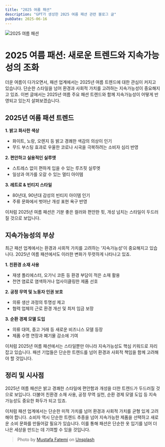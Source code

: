 ```yaml
---
title: "2025 여름 패션"
description: "GPT가 생성한 2025 여름 패션 관련 블로그 글"
pubDate: 2025-06-16
---
```

![2025 여름 패션](https://images.unsplash.com/photo-1737560877352-8098f3456a01?crop=entropy&cs=tinysrgb&fit=max&fm=jpg&ixid=M3w3NjQ2NzZ8MHwxfHJhbmRvbXx8fHx8fHx8fDE3NTAwNjI0ODl8&ixlib=rb-4.1.0&q=80&w=1080)

# 2025 여름 패션: 새로운 트렌드와 지속가능성의 조화

더운 여름이 다가오면서, 패션 업계에서는 2025년 여름 트렌드에 대한 관심이 커지고 있습니다. 단순한 스타일을 넘어 환경과 사회적 가치를 고려하는 지속가능성이 중요해지고 있죠. 이번 글에서는 2025년 여름 주요 패션 트렌드와 함께 지속가능성이 어떻게 반영되고 있는지 살펴보겠습니다.

## 2025년 여름 패션 트렌드

**1. 밝고 화사한 색상**
- 화이트, 노랑, 오렌지 등 밝고 경쾌한 색감의 의상이 인기
- 무드 부스팅 효과로 우울한 코로나 시국을 극복하려는 소비자 심리 반영

**2. 편안하고 실용적인 실루엣**
- 스트레스 없이 편하게 입을 수 있는 루즈핏 실루엣 
- 일상과 여가를 오갈 수 있는 멀티 아이템

**3. 레트로 & 빈티지 스타일**
- 80년대, 90년대 감성의 빈티지 아이템 인기
- 주류 문화에서 벗어난 개성 표현 욕구 반영

이처럼 2025년 여름 패션은 기분 좋은 컬러와 편안한 핏, 개성 넘치는 스타일이 두드러질 것으로 보입니다.

## 지속가능성의 부상

최근 패션 업계에서는 환경과 사회적 가치를 고려하는 '지속가능성'이 중요해지고 있습니다. 2025년 여름 패션에서도 이러한 변화가 뚜렷하게 나타나고 있죠.

**1. 친환경 소재 사용**
- 재생 폴리에스터, 오가닉 코튼 등 환경 부담이 적은 소재 활용
- 천연 염료로 염색하거나 업사이클링한 제품 선호

**2. 공정 무역 및 노동자 인권 보호**
- 의류 생산 과정의 투명성 제고
- 협력 업체의 근로 환경 개선 및 최저 임금 보장

**3. 순환 경제 모델 도입**
- 의류 대여, 중고 거래 등 새로운 비즈니스 모델 등장
- 제품 수명 연장과 폐기물 감소에 기여

이처럼 2025년 여름 패션에서는 스타일뿐만 아니라 지속가능성도 핵심 키워드로 자리잡고 있습니다. 패션 기업들은 단순한 트렌드를 넘어 환경과 사회적 책임을 함께 고려해야 할 것입니다.

## 정리 및 시사점

2025년 여름 패션은 밝고 경쾌한 스타일에 편안함과 개성을 더한 트렌드가 두드러질 것으로 보입니다. 더불어 친환경 소재 사용, 공정 무역 실천, 순환 경제 모델 도입 등 지속가능성도 중요한 화두가 되고 있죠.

이처럼 패션 업계에서는 단순한 미적 가치를 넘어 환경과 사회적 가치를 균형 있게 고려해야 합니다. 소비자 역시 단순한 트렌드 추종을 넘어 지속가능한 제품을 선택하고 새로운 소비 문화를 만들어갈 필요가 있습니다. 이를 통해 패션은 단순한 옷 입기를 넘어 더 나은 세상을 만드는 데 기여할 수 있을 것입니다.

> Photo by [Mustafa Fatemi](https://unsplash.com/@solaticace) on [Unsplash](https://unsplash.com)
